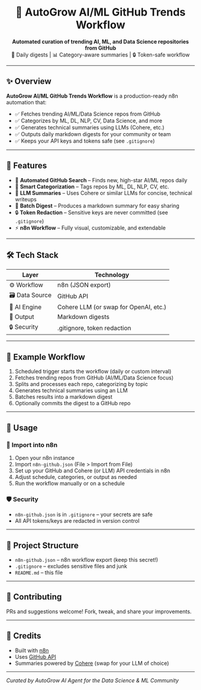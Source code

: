 <h1 align="center">🤖 AutoGrow AI/ML GitHub Trends Workflow</h1>

<p align="center">
  <b>Automated curation of trending AI, ML, and Data Science repositories from GitHub</b><br>
  🚀 Daily digests | 📊 Category-aware summaries | 🔒 Token-safe workflow
</p>

---

## ✨ Overview

**AutoGrow AI/ML GitHub Trends Workflow** is a production-ready n8n automation that:

- ✅ Fetches trending AI/ML/Data Science repos from GitHub
- ✅ Categorizes by ML, DL, NLP, CV, Data Science, and more
- ✅ Generates technical summaries using LLMs (Cohere, etc.)
- ✅ Outputs daily markdown digests for your community or team
- ✅ Keeps your API keys and tokens safe (see `.gitignore`)

---

## 🚀 Features

- 🤖 **Automated GitHub Search** – Finds new, high-star AI/ML repos daily
- 🧠 **Smart Categorization** – Tags repos by ML, DL, NLP, CV, etc.
- 📝 **LLM Summaries** – Uses Cohere or similar LLMs for concise, technical writeups
- 📅 **Batch Digest** – Produces a markdown summary for easy sharing
- 🔒 **Token Redaction** – Sensitive keys are never committed (see `.gitignore`)
- ⚡ **n8n Workflow** – Fully visual, customizable, and extendable

---

## 🛠️ Tech Stack

| Layer         | Technology         |
|---------------|-------------------|
| ⚙️ Workflow   | n8n (JSON export)  |
| 🗃️ Data Source | GitHub API         |
| 🧠 AI Engine  | Cohere LLM (or swap for OpenAI, etc.) |
| 📄 Output     | Markdown digests   |
| 🔒 Security   | .gitignore, token redaction |

---

## 🧪 Example Workflow

1. Scheduled trigger starts the workflow (daily or custom interval)
2. Fetches trending repos from GitHub (AI/ML/Data Science focus)
3. Splits and processes each repo, categorizing by topic
4. Generates technical summaries using an LLM
5. Batches results into a markdown digest
6. Optionally commits the digest to a GitHub repo

---

## 🧰 Usage

### 🔧 Import into n8n

1. Open your n8n instance
2. Import `n8n-github.json` (File > Import from File)
3. Set up your GitHub and Cohere (or LLM) API credentials in n8n
4. Adjust schedule, categories, or output as needed
5. Run the workflow manually or on a schedule

### 🛡️ Security

- `n8n-github.json` is in `.gitignore` – your secrets are safe
- All API tokens/keys are redacted in version control

---

## 📂 Project Structure

- `n8n-github.json` – n8n workflow export (keep this secret!)
- `.gitignore` – excludes sensitive files and junk
- `README.md` – this file

---

## 🤝 Contributing

PRs and suggestions welcome! Fork, tweak, and share your improvements.

---

## 📣 Credits

- Built with [n8n](https://n8n.io/)
- Uses [GitHub API](https://docs.github.com/en/rest)
- Summaries powered by [Cohere](https://cohere.com/) (swap for your LLM of choice)

---

*Curated by AutoGrow AI Agent for the Data Science & ML Community* 